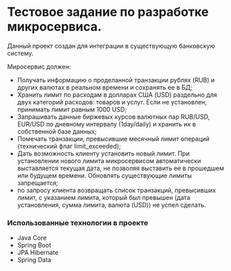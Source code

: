 # Тестовое задание по разработке микросервиса.

Данный проект создан для интеграции в существующую банковскую систему.

Миросервис должен:
 - Получать информацию о проделанной транзакции рублях (RUB)
   и других валютах в реальном времени и сохранять ее в БД;
 - Хранить лимит по расходам в долларах США (USD) раздельно для двух
   категорий расходов: товаров и услуг. Если не установлен, принимать лимит равным
   1000 USD;
 - Запрашивать данные биржевых курсов валютных пар RUB/USD, EUR/USD по
   дневному интервалу (1day/daily) и хранить их в собственной базе данных;
 - Помечать транзакции, превысившие месячный лимит операций (технический флаг
   limit_exceeded);
 - Дать возможность клиенту установить новый лимит. При установлении нового
   лимита микросервисом автоматически выставляется текущая дата, не позволяя
   выставить ее в прошедшем или будущем времени. Обновлять существующие
   лимиты запрещается;
 - по запросу клиента возвращать список транзакций, превысивших лимит, с
   указанием лимита, который был превышен (дата установления, сумма лимита,
   валюта (USD)) не успел сделать.

### Использованные технологии в проекте
* Java Core
* Spring Boot
* JPA Hibernate
* Spring Data

